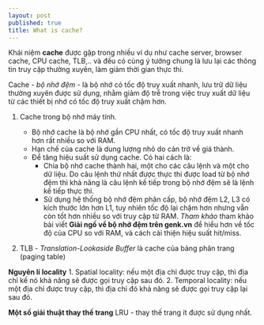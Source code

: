 ```yaml
---
layout: post
published: true
title: What is cache?
---
```

Khái niệm **cache** được gặp trong nhiều ví dụ như cache server, browser cache, CPU cache, TLB,.. và đều có cùng ý tưởng chung là lưu lại các thông tin truy cập thường xuyên, làm giảm thời gian thực thi.

Cache - _bộ nhớ đệm_ - là bộ nhớ có tốc độ truy xuất nhanh, lưu trữ dữ liệu thường xuyên được sử dụng, nhằm giảm độ trễ trong việc truy xuất dữ liệu từ các thiết bị nhớ có tốc độ truy xuất chậm hơn. 

1. Cache trong bộ nhớ máy tính.
	- Bộ nhớ cache là bộ nhớ gần CPU nhất, có tốc độ truy xuất nhanh hơn rất nhiều so với RAM.
	- Hạn chế của cache là dung lượng nhỏ do cản trở về giá thành.
	- Để tăng hiệu suất sử dụng cache. Có hai cách là:
		- Chia bộ nhớ cache thành hai, một cho các câu lệnh và một cho dữ liệu. Do câu lệnh thứ nhất được thực thi được load từ bộ nhớ đệm thì khả năng là câu lệnh kế tiếp trong bộ nhớ đệm sẽ là lệnh kế tiếp thực thi. 
		- Sử dụng hệ thống bộ nhớ đệm phân cấp, bộ nhớ đệm L2, L3 có kích thước lớn hơn L1, tuy nhiên tốc độ lại chậm hơn nhưng vẫn còn tốt hơn nhiều so với truy cập từ RAM.
_Tham khảo_ tham khảo bài viết **Giải ngố về bộ nhớ đệm trên genk.vn** để hiểu hơn về tốc độ của CPU so với RAM, và cách cải thiện hiệu suất hit/miss. 

2. TLB - _Translation-Lookaside Buffer_ là cache của bảng phân trang (paging table)

**Nguyên lí locality**
	1. Spatial locality: nếu một địa chỉ được truy cập, thì địa chỉ kế nó khả năng sẽ được gọi truy cập sau đó.
	2. Temporal locality: nếu một địa chỉ được truy cập, thì địa chỉ đó khả năng sẽ được gọi truy cập lại sau đó. 

**Một số giải thuật thay thế trang**
LRU - thay thế trang ít được sử dụng nhất.

